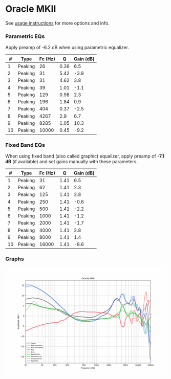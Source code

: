 # Oracle MKII
See [usage instructions](https://github.com/jaakkopasanen/AutoEq#usage) for more options and info.

### Parametric EQs
Apply preamp of -6.2 dB when using parametric equalizer.

|   # | Type    |   Fc (Hz) |    Q |   Gain (dB) |
|-----|---------|-----------|------|-------------|
|   1 | Peaking |        26 | 0.36 |         6.5 |
|   2 | Peaking |        31 | 5.42 |        -3.8 |
|   3 | Peaking |        31 | 4.62 |         3.8 |
|   4 | Peaking |        39 | 1.01 |        -1.1 |
|   5 | Peaking |       129 | 0.98 |         2.3 |
|   6 | Peaking |       196 | 1.84 |         0.9 |
|   7 | Peaking |       404 | 0.37 |        -2.5 |
|   8 | Peaking |      4267 | 2.9  |         6.7 |
|   9 | Peaking |      8285 | 1.05 |        10.3 |
|  10 | Peaking |     10000 | 0.45 |        -9.2 |

### Fixed Band EQs
When using fixed band (also called graphic) equalizer, apply preamp of **-7.1 dB** (if available) and set gains manually with these parameters.

|   # | Type    |   Fc (Hz) |    Q |   Gain (dB) |
|-----|---------|-----------|------|-------------|
|   1 | Peaking |        31 | 1.41 |         6.5 |
|   2 | Peaking |        62 | 1.41 |         2.3 |
|   3 | Peaking |       125 | 1.41 |         2.8 |
|   4 | Peaking |       250 | 1.41 |        -0.6 |
|   5 | Peaking |       500 | 1.41 |        -2.2 |
|   6 | Peaking |      1000 | 1.41 |        -1.2 |
|   7 | Peaking |      2000 | 1.41 |        -1.7 |
|   8 | Peaking |      4000 | 1.41 |         2.8 |
|   9 | Peaking |      8000 | 1.41 |         1.4 |
|  10 | Peaking |     16000 | 1.41 |        -8.6 |

### Graphs
![](./Oracle%20MKII.png)

